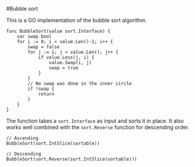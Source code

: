 #Bubble sort

This is a GO implementation of the bubble sort algorithm. 

```
func BubbleSort(value sort.Interface) {
	var swap bool
	for i := 0; i < value.Len()-1; i++ {
		swap = false
		for j := i; j < value.Len(); j++ {
			if value.Less(j, i) {
				value.Swap(i, j)
				swap = true
			}
		}
		// No swap was done in the inner circle
		if !swap {
			return
		}
	}
}
```


The function takes a `sort.Interface` as input and sorts it in place. It also works well combined with the `sort.Reverse` function for descending order. 

```
// Ascending
BubbleSort(sort.IntSlice(sortable))

// Descending
BubbleSort(sort.Reverse(sort.IntSlice(sortable)))
```

